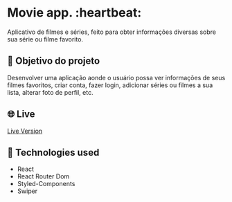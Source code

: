 <h1>Movie app. :heartbeat:</h1> 

Aplicativo de filmes e séries, feito para obter informações diversas sobre sua série ou filme favorito.

## 🎯 Objetivo do projeto 

Desenvolver uma aplicação aonde o usuário possa ver informações de seus filmes favoritos, criar conta, fazer login, adicionar séries ou filmes a sua lista, alterar foto de perfil, etc.

## 🌐 Live

<a href="https://movies-project-taupe.vercel.app/" target="_blank">Live Version</a>
&nbsp;

## 🚀 Technologies used

- React
- React Router Dom
- Styled-Components
- Swiper
